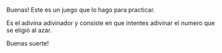 Buenas! Este es un juego que lo hago para practicar.

Es el adivina adivinador y consiste en que intentes adivinar el numero que se eligió al azar.

Buenas suerte!

